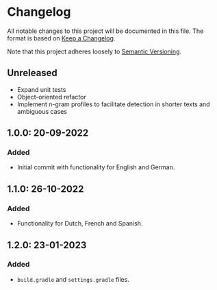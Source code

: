 # Changelog

All notable changes to this project will be documented in this file.
The format is based on [Keep a Changelog](https://keepachangelog.com/en/1.0.0/).

Note that this project adheres loosely to [Semantic Versioning](http://semver.org/).

## Unreleased

- Expand unit tests
- Object-oriented refactor
- Implement n-gram profiles to facilitate detection in shorter texts and ambiguous cases

## 1.0.0: 20-09-2022

### Added

- Initial commit with functionality for English and German.

## 1.1.0: 26-10-2022

### Added

- Functionality for Dutch, French and Spanish.

## 1.2.0: 23-01-2023

### Added

- ```build.gradle``` and ```settings.gradle``` files.